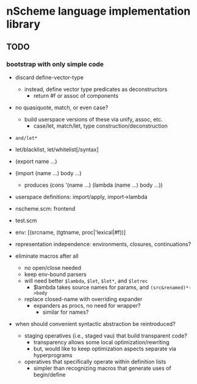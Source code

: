 # nScheme language implementation library

## TODO

### bootstrap with only simple code

* discard define-vector-type
  * instead, define vector type predicates as deconstructors
    * return #f or assoc of components
* no quasiquote, match, or even case?
  * build userspace versions of these via unify, assoc, etc.
    * case/let, match/let, type construction/deconstruction
* `and/let*`
* let/blacklist, let/whitelist[/syntax]
* (export name ...)
* (import (name ...) body ...)
  * produces (cons '(name ...) (lambda (name ...) body ...))
* userspace definitions: import/apply, import->lambda

* nscheme.scm: frontend
* test.scm

* env: [(srcname, (tgtname, proc|'lexical|#f))]
* representation independence: environments, closures, continuations?
* eliminate macros after all
  * no open/close needed
  * keep env-bound parsers
  * will need better `$lambda`, `$let`, `$let*`, and `$letrec`
    * $lambda takes source names for params, and `(src&renamed)*->body`
  * replace closed-name with overriding expander
    * expanders as procs, no need for wrapper?
      * similar for names?

* when should convenient syntactic abstraction be reintroduced?
  * staging operatives (i.e., staged vau) that build transparent code?
    * transparency allows some local optimization/rewriting
    * but, would like to keep optimization aspects separate via hyperprograms
  * operatives that specifically operate within definition lists
    * simpler than recognizing macros that generate uses of begin/define
